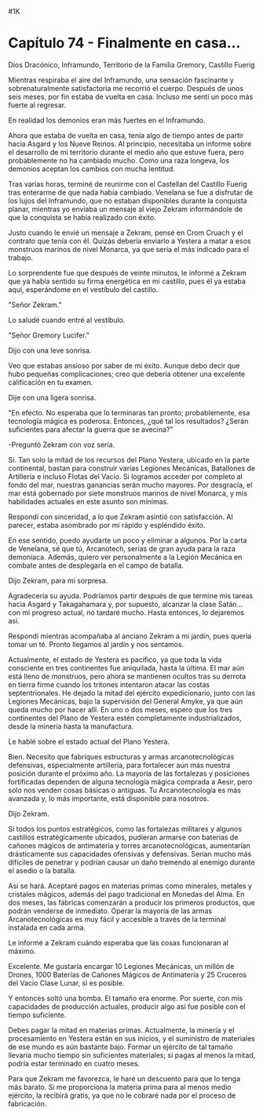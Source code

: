 
#1K 

# Capítulo 74 - Finalmente en casa…


Dios Dracónico, Inframundo, Territorio de la Familia Gremory, Castillo Fuerig

Mientras respiraba el aire del Inframundo, una sensación fascinante y sobrenaturalmente satisfactoria me recorrió el cuerpo. Después de unos seis meses, por fin estaba de vuelta en casa. Incluso me sentí un poco más fuerte al regresar.

En realidad los demonios eran más fuertes en el Inframundo.

Ahora que estaba de vuelta en casa, tenía algo de tiempo antes de partir hacia Asgard y los Nueve Reinos. Al principio, necesitaba un informe sobre el desarrollo de mi territorio durante el medio año que estuve fuera, pero probablemente no ha cambiado mucho. Como una raza longeva, los demonios aceptan los cambios con mucha lentitud.

Tras varias horas, terminé de reunirme con el Castellan del Castillo Fuerig tras enterarme de que nada había cambiado. Venelana se fue a disfrutar de los lujos del Inframundo, que no estaban disponibles durante la conquista planar, mientras yo enviaba un mensaje al viejo Zekram informándole de que la conquista se había realizado con éxito.

Justo cuando le envié un mensaje a Zekram, pensé en Crom Cruach y el contrato que tenía con él. Quizás debería enviarlo a Yestera a matar a esos monstruos marinos de nivel Monarca, ya que sería el más indicado para el trabajo.

Lo sorprendente fue que después de veinte minutos, le informé a Zekram que ya había sentido su firma energética en mi castillo, pues él ya estaba aquí, esperándome en el vestíbulo del castillo.

"Señor Zekram."

Lo saludé cuando entré al vestíbulo.

"Señor Gremory Lucifer."

Dijo con una leve sonrisa.

Veo que estabas ansioso por saber de mi éxito. Aunque debo decir que hubo pequeñas complicaciones; creo que debería obtener una excelente calificación en tu examen.

Dije con una ligera sonrisa.

"En efecto. No esperaba que lo terminaras tan pronto; probablemente, esa tecnología mágica es poderosa. Entonces, ¿qué tal los resultados? ¿Serán suficientes para afectar la guerra que se avecina?"

-Preguntó Zekram con voz seria.

Sí. Tan solo la mitad de los recursos del Plano Yestera, ubicado en la parte continental, bastan para construir varias Legiones Mecánicas, Batallones de Artillería e incluso Flotas del Vacío. Si logramos acceder por completo al fondo del mar, nuestras ganancias serán mucho mayores. Por desgracia, el mar está gobernado por siete monstruos marinos de nivel Monarca, y mis habilidades actuales en este asunto son mínimas.

Respondí con sinceridad, a lo que Zekram asintió con satisfacción. Al parecer, estaba asombrado por mi rápido y espléndido éxito.

En ese sentido, puedo ayudarte un poco y eliminar a algunos. Por la carta de Venelana, sé que tú, Arcanotech, serías de gran ayuda para la raza demoníaca. Además, quiero ver personalmente a la Legión Mecánica en combate antes de desplegarla en el campo de batalla.

Dijo Zekram, para mi sorpresa.

Agradecería su ayuda. Podríamos partir después de que termine mis tareas hacia Asgard y Takagahamara y, por supuesto, alcanzar la clase Satán... con mi progreso actual, no tardaré mucho. Hasta entonces, lo dejaremos así.

Respondí mientras acompañaba al anciano Zekram a mi jardín, pues quería tomar un té. Pronto llegamos al jardín y nos sentamos.

Actualmente, el estado de Yestera es pacífico, ya que toda la vida consciente en tres continentes fue aniquilada, hasta la última. El mar aún está lleno de monstruos, pero ahora se mantienen ocultos tras su derrota en tierra firme cuando los tritones intentaron atacar las costas septentrionales. He dejado la mitad del ejército expedicionario, junto con las Legiones Mecánicas, bajo la supervisión del General Amyke, ya que aún queda mucho por hacer allí. En uno o dos meses, espero que los tres continentes del Plano de Yestera estén completamente industrializados, desde la minería hasta la manufactura.

Le hablé sobre el estado actual del Plano Yestera.

Bien. Necesito que fabriques estructuras y armas arcanotecnológicas defensivas, especialmente artillería, para fortalecer aún más nuestra posición durante el próximo año. La mayoría de las fortalezas y posiciones fortificadas dependen de alguna tecnología mágica comprada a Aesir, pero solo nos venden cosas básicas o antiguas. Tu Arcanotecnología es más avanzada y, lo más importante, está disponible para nosotros.

Dijo Zekram.

Si todos los puntos estratégicos, como las fortalezas militares y algunos castillos estratégicamente ubicados, pudieran armarse con baterías de cañones mágicos de antimateria y torres arcanotecnológicas, aumentarían drásticamente sus capacidades ofensivas y defensivas. Serían mucho más difíciles de penetrar y podrían causar un daño tremendo al enemigo durante el asedio o la batalla.

Así se hará. Aceptaré pagos en materias primas como minerales, metales y cristales mágicos, además del pago tradicional en Monedas del Alma. En dos meses, las fábricas comenzarán a producir los primeros productos, que podrán venderse de inmediato. Operar la mayoría de las armas Arcanotecnológicas es muy fácil y accesible a través de la terminal instalada en cada arma.

Le informé a Zekram cuándo esperaba que las cosas funcionaran al máximo.

Excelente. Me gustaría encargar 10 Legiones Mecánicas, un millón de Drones, 1000 Baterías de Cañones Mágicos de Antimateria y 25 Cruceros del Vacío Clase Lunar, si es posible.

Y entonces soltó una bomba. El tamaño era enorme. Por suerte, con mis capacidades de producción actuales, producir algo así fue posible con el tiempo suficiente.

Debes pagar la mitad en materias primas. Actualmente, la minería y el procesamiento en Yestera están en sus inicios, y el suministro de materiales de ese mundo es aún bastante bajo. Formar un ejército de tal tamaño llevaría mucho tiempo sin suficientes materiales; si pagas al menos la mitad, podría estar terminado en cuatro meses.

Para que Zekram me favorezca, le haré un descuento para que lo tenga más barato. Si me proporciona la materia prima para al menos medio ejército, la recibirá gratis, ya que no le cobraré nada por el proceso de fabricación.